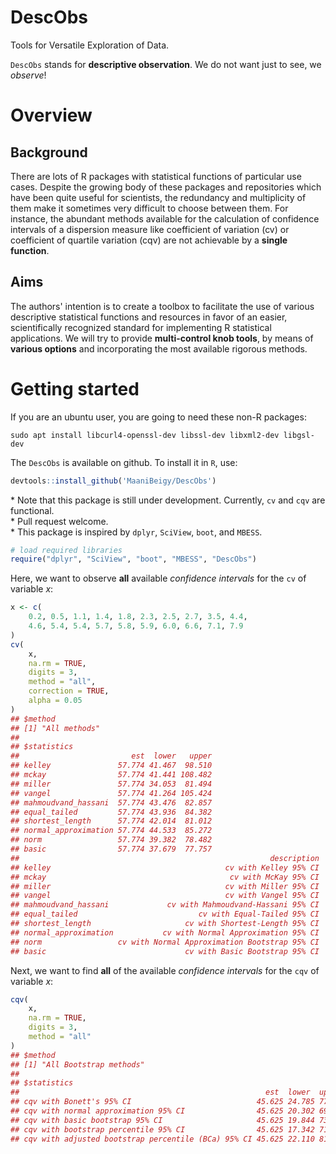 # DescObs
Tools for Versatile Exploration of Data.

`DescObs` stands for **descriptive observation**. 
We do not want just to see, we *observe*! 

# Overview
## Background
There are lots of R packages with statistical functions of particular use cases.
Despite the growing body of these packages and repositories which have been
quite useful for scientists, the redundancy and multiplicity of them
make it sometimes very difficult to choose between them. For instance, the 
abundant methods available for the calculation of confidence intervals of a 
dispersion measure like coefficient of variation (cv) or coefficient of quartile variation (cqv) are not achievable by a **single function**.
## Aims
The authors' intention is to create a toolbox to facilitate the use of various 
descriptive statistical functions and resources in favor of an easier, 
scientifically recognized standard for implementing R statistical applications. 
We will try to provide **multi-control knob tools**, by means of 
**various options** and incorporating the most available rigorous methods. 

# Getting started
If you are an ubuntu user, you are going to need these non-R packages:    
```linux
sudo apt install libcurl4-openssl-dev libssl-dev libxml2-dev libgsl-dev   
```   

The `DescObs` is available on github. To install it in `R`, use:  

```r
devtools::install_github('MaaniBeigy/DescObs')  
```
\* Note that this package is still under development. Currently, `cv` and `cqv`      are functional.     
\* Pull request welcome.     
\* This package is inspired by `dplyr`, `SciView`, `boot`, and `MBESS`.     

```r
# load required libraries  
require("dplyr", "SciView", "boot", "MBESS", "DescObs")  
```
Here, we want to observe **all** available *confidence intervals* for the `cv` of variable *x*:     
```r
x <- c(
    0.2, 0.5, 1.1, 1.4, 1.8, 2.3, 2.5, 2.7, 3.5, 4.4,
    4.6, 5.4, 5.4, 5.7, 5.8, 5.9, 6.0, 6.6, 7.1, 7.9
)
cv(
    x, 
    na.rm = TRUE, 
    digits = 3, 
    method = "all", 
    correction = TRUE, 
    alpha = 0.05
)
## $method
## [1] "All methods"
## 
## $statistics
##                         est  lower   upper
## kelley               57.774 41.467  98.510
## mckay                57.774 41.441 108.482
## miller               57.774 34.053  81.494
## vangel               57.774 41.264 105.424
## mahmoudvand_hassani  57.774 43.476  82.857
## equal_tailed         57.774 43.936  84.382
## shortest_length      57.774 42.014  81.012
## normal_approximation 57.774 44.533  85.272
## norm                 57.774 39.382  78.482
## basic                57.774 37.679  77.757
##                                                        description
## kelley                                       cv with Kelley 95% CI
## mckay                                         cv with McKay 95% CI
## miller                                       cv with Miller 95% CI
## vangel                                       cv with Vangel 95% CI
## mahmoudvand_hassani             cv with Mahmoudvand-Hassani 95% CI
## equal_tailed                           cv with Equal-Tailed 95% CI
## shortest_length                     cv with Shortest-Length 95% CI
## normal_approximation           cv with Normal Approximation 95% CI
## norm                 cv with Normal Approximation Bootstrap 95% CI
## basic                               cv with Basic Bootstrap 95% CI
```
Next, we want to find **all** of the available *confidence intervals* for the `cqv` of variable *x*:  
```r
cqv(
    x, 
    na.rm = TRUE, 
    digits = 3, 
    method = "all"
)
## $method
## [1] "All Bootstrap methods"
## 
## $statistics
##                                                       est  lower  upper
## cqv with Bonett's 95% CI                            45.625 24.785 77.329
## cqv with normal approximation 95% CI                45.625 20.302 69.676
## cqv with basic bootstrap 95% CI                     45.625 19.844 73.908
## cqv with bootstrap percentile 95% CI                45.625 17.342 71.406
## cqv with adjusted bootstrap percentile (BCa) 95% CI 45.625 22.110 81.573
```

